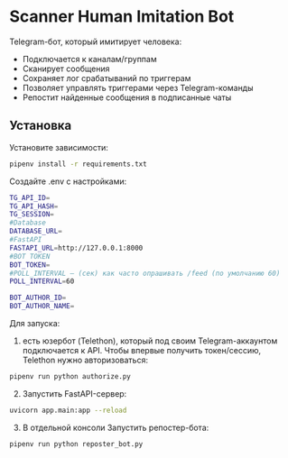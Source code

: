 # Scanner Human Imitation Bot

Telegram-бот, который имитирует человека:
- Подключается к каналам/группам
- Сканирует сообщения
- Сохраняет лог срабатываний по триггерам
- Позволяет управлять триггерами через Telegram-команды
- Репостит найденные сообщения в подписанные чаты

## Установка

Установите зависимости:
```bash
pipenv install -r requirements.txt
```

Создайте .env с настройками:

```bash
TG_API_ID=
TG_API_HASH=
TG_SESSION=
#Database
DATABASE_URL=
#FastAPI
FASTAPI_URL=http://127.0.0.1:8000
#BOT TOKEN
BOT_TOKEN=
#POLL_INTERVAL — (сек) как часто опрашивать /feed (по умолчанию 60)
POLL_INTERVAL=60

BOT_AUTHOR_ID=
BOT_AUTHOR_NAME=
```

Для запуска:

1. есть юзербот (Telethon), который под своим Telegram-аккаунтом подключается к API. Чтобы впервые получить токен/сессию, Telethon нужно авторизоваться:
```bash
pipenv run python authorize.py
```
2. Запустить FastAPI-сервер:
```bash
uvicorn app.main:app --reload
```
3. В отдельной консоли Запустить репостер-бота:
```bash
pipenv run python reposter_bot.py
```
